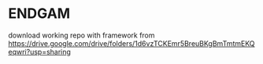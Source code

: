 # ENDGAM
download working repo with framework from https://drive.google.com/drive/folders/1d6vzTCKEmr5BreuBKgBmTmtmEKQeqwri?usp=sharing 
